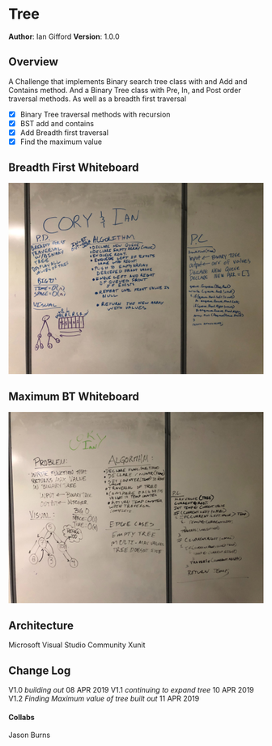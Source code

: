 # Tree

**Author**: Ian Gifford
**Version**: 1.0.0

## Overview
A Challenge that implements Binary search tree class with and Add and Contains method. And a Binary Tree class with Pre, In, and Post order traversal methods. As well as a breadth first traversal

- [X] Binary Tree traversal methods with recursion
- [X] BST add and contains
- [X] Add Breadth first traversal
- [X] Find the maximum value

## Breadth First Whiteboard
![breadth first](https://github.com/IanGifford261/Data-Structures-And-Algorithms/blob/master/Assets/IanandCory2.jpg)

## Maximum BT Whiteboard
![Max Tree](https://github.com/IanGifford261/Data-Structures-And-Algorithms/blob/master/Assets/coryandIan3.jpg)

## Architecture
Microsoft Visual Studio Community
Xunit

## Change Log
V1.0 *building out* 08 APR 2019
V1.1 *continuing to expand tree* 10 APR 2019
V1.2 *Finding Maximum value of tree built out* 11 APR 2019

#### Collabs
Jason Burns
